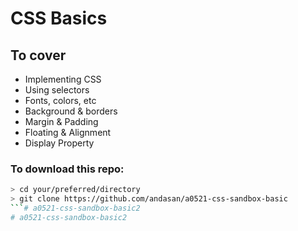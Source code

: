 # CSS Basics

## To cover
- Implementing CSS
- Using selectors
- Fonts, colors, etc
- Background & borders
- Margin & Padding
- Floating & Alignment
- Display Property

### To download this repo:
```bash
> cd your/preferred/directory
> git clone https://github.com/andasan/a0521-css-sandbox-basic
```# a0521-css-sandbox-basic2
# a0521-css-sandbox-basic2
